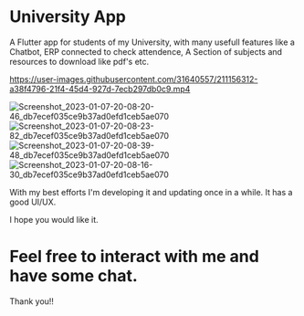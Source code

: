 # University App

A Flutter app for students of my University, with many usefull features like a Chatbot, ERP connected to check attendence, A Section of subjects and resources to download like pdf's etc.


https://user-images.githubusercontent.com/31640557/211156312-a38f4796-21f4-45d4-927d-7ecb297db0c9.mp4

![Screenshot_2023-01-07-20-08-20-46_db7ecef035ce9b37ad0efd1ceb5ae070](https://user-images.githubusercontent.com/31640557/211156325-390e2d0e-c2ba-47b1-b545-b5551edb662a.jpg)
![Screenshot_2023-01-07-20-08-23-82_db7ecef035ce9b37ad0efd1ceb5ae070](https://user-images.githubusercontent.com/31640557/211156326-e7ecbf9a-8d50-4984-879c-9c1b9100a38a.jpg)
![Screenshot_2023-01-07-20-08-39-48_db7ecef035ce9b37ad0efd1ceb5ae070](https://user-images.githubusercontent.com/31640557/211156327-5ae3a1c5-b5fc-47f9-abb2-b6b213e4cd82.jpg)
![Screenshot_2023-01-07-20-08-16-30_db7ecef035ce9b37ad0efd1ceb5ae070](https://user-images.githubusercontent.com/31640557/211156329-aa26105e-d4af-49ab-afcd-9cd35859ad0c.jpg)

With my best efforts I'm developing it and updating once in a while. It has a good UI/UX.

I hope you would like it.

# Feel free to interact with me and have some chat.
Thank you!!
